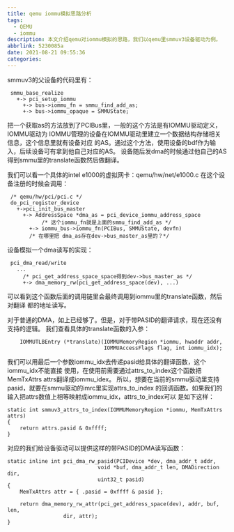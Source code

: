 ```yaml
---
title: qemu iommu模拟思路分析
tags:
  - QEMU
  - iommu
description: 本文介绍qemu对iommu模拟的思路，我们以qemu里smmuv3设备驱动为例。
abbrlink: 5230085a
date: 2021-08-21 09:55:36
categories:
---
```


smmuv3的父设备的代码里有：
```
 smmu_base_realize
   +-> pci_setup_iommu
     +-> bus->iommu_fn = smmu_find_add_as;
     +-> bus->iommu_opaque = SMMUState;
```
把一个获取as的方法放到了PCIBus里，一般的这个方法是有IOMMU驱动定义，IOMMU驱动为
IOMMU管理的设备在IOMMU驱动里建立一个数据结构存储相关信息，这个信息里就有设备对应
的AS。通过这个方法，使用设备的bdf作为输入，后续设备可有拿到他自己对应的AS。
设备随后发dma的时候通过他自己的AS得到smmu里的translate函数然后做翻译。

我们可以看一个具体的intel e1000的虚拟网卡：qemu/hw/net/e1000.c
在这个设备注册的时候会调用：
```
 /* qemu/hw/pci/pci.c */
 do_pci_register_device
   +->pci_init_bus_master
     +-> AddressSpace *dma_as = pci_device_iommu_address_space
           /* 这个iommu_fn就是上面的smmu_find_add_as */
       +-> iommu_bus->iommu_fn(PCIBus, SMMUState, devfn)
       /* 在哪里把 dma_as存在dev->bus_master_as里的？*/
```

设备模拟一个dma读写的实现：
```
 pci_dma_read/write
   ...
     /* pci_get_address_space_space得到dev->bus_master_as */
     +-> dma_memory_rw(pci_get_address_space(dev), ...)
```
可以看到这个函数后面的调用链里会最终调用到iommu里的translate函数，然后对翻译
都的地址读写。

对于普通的DMA，如上已经够了。但是，对于带PASID的翻译请求，现在还没有支持的逻辑。
我们查看具体的translate函数的入参：
```
    IOMMUTLBEntry (*translate)(IOMMUMemoryRegion *iommu, hwaddr addr,
                               IOMMUAccessFlags flag, int iommu_idx);
```
我们可以用最后一个参数iommu_idx去传递pasid给具体的翻译函数，这个iommu_idx不能直接
使用，在使用前需要通过attrs_to_index这个函数把MemTxAttrs attrs翻译成iommu_idex。
所以，想要在当前的smmu驱动里支持pasid，就要在smmu驱动的imrc里实现attrs_to_index
的回调函数。如果我们的输入把attrs数值上相等映射成iommu_idx，attrs_to_index可以
是如下这样：
```
static int smmuv3_attrs_to_index(IOMMUMemoryRegion *iommu, MemTxAttrs attrs)
{
    return attrs.pasid & 0xffff;
}
```
对应的我们给设备驱动可以提供这样的带PASID的DMA读写函数：
```
static inline int pci_dma_rw_pasid(PCIDevice *dev, dma_addr_t addr,
                             void *buf, dma_addr_t len, DMADirection dir,
                             uint32_t pasid)
{
    MemTxAttrs attr = { .pasid = 0xffff & pasid };

    return dma_memory_rw_attr(pci_get_address_space(dev), addr, buf, len,
			      dir, attr);
}
```
